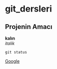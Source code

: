 # git_dersleri


## Projenin Amacı 
**kalın** <br/>
*italik*

`git status`

[Google](https://www.google.com/)
